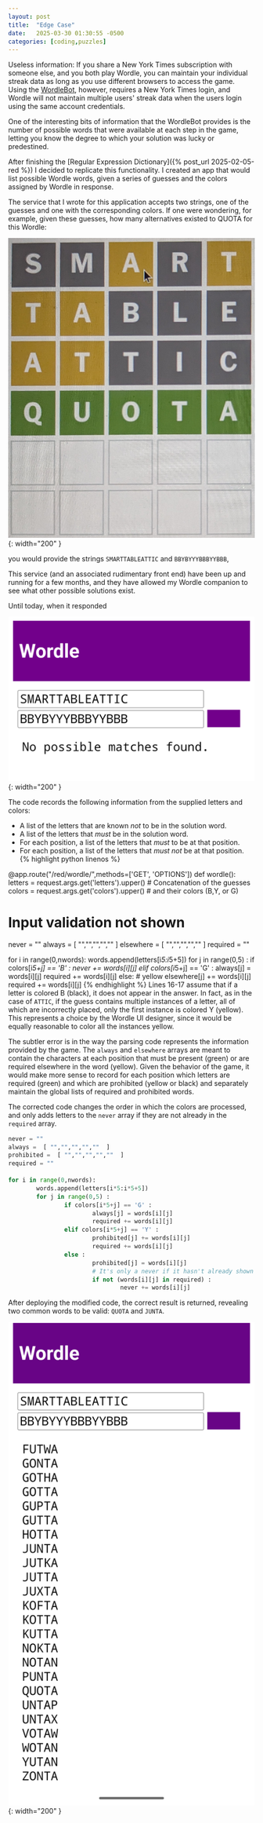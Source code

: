 ```yaml
---
layout: post
title:  "Edge Case"
date:   2025-03-30 01:30:55 -0500
categories: [coding,puzzles]
---
```

Useless information: If you share a New York Times subscription with someone else, 
and you both play Wordle, you can maintain your individual streak data as long 
as you use different browsers to access the game. Using the 
[WordleBot](https://www.nytimes.com/2022/04/07/upshot/wordle-bot-introduction.html), 
however,
requires a New York Times login, and Wordle will not maintain multiple users' 
streak data when the users login using the same account credentials.

One of the interesting bits of information that the WordleBot provides is the 
number of possible words that were available at each step in the game, letting
you know the degree to which your solution was lucky or predestined.

After finishing the [Regular Expression Dictionary]({% post_url 2025-02-05-red %}) I
decided to replicate this functionality.
I created an app that would list possible Wordle words, given a series of 
guesses and the colors assigned by Wordle in response. 

The service that I wrote for this application accepts two strings, one of the
guesses and one with the corresponding colors. If one were wondering, for example, given
these guesses, how many alternatives existed to QUOTA for this Wordle:

![default](/images/wwordle.jpg){: width="200" }

you would provide the strings `SMARTTABLEATTIC` and `BBYBYYYBBBYYBBB`,

This service (and an associated rudimentary front end) have been up and running
for a few months, and they have allowed my Wordle companion to see what other 
possible solutions exist.

Until today, when it responded

![default](/images/wwbug.png){: width="200" }

The code records the following information from the supplied letters and colors:

- A list of the letters that are known *not* to be in the solution word.
- A list of the letters that *must* be in the solution word.
- For each position, a list of the letters that *must* to be at that position.
- For each position, a list of the letters that *must not* be at that position.
&nbsp;
{% highlight python linenos %}

@app.route("/red/wordle/",methods=['GET', 'OPTIONS'])
def wordle():
letters = request.args.get('letters').upper() # Concatenation of the guesses
colors = request.args.get('colors').upper()   # and their colors (B,Y, or G)

# Input validation not shown

never = ""
always =  [ "","","","",""  ]
elsewhere =  [ "","","","",""  ]
required = ""

for i in range(0,nwords):
        words.append(letters[i*5:i*5+5])
        for j in range(0,5) :
                if colors[i*5+j] == 'B' :
                        never += words[i][j] 
                elif colors[i*5+j] == 'G' :
                        always[j] = words[i][j]
                        required += words[i][j]
                else: # yellow
                        elsewhere[j] += words[i][j]
                        required += words[i][j]
{% endhighlight %}
Lines 16-17 assume that if a letter is colored B (black), it does
not appear in the answer. In fact, as in the case of `ATTIC`, if
the guess contains multiple instances of a letter, all of which are
incorrectly placed, only the first instance is colored Y (yellow).
This represents a choice by the Wordle UI designer, since it would be
equally reasonable to color all the instances yellow.

The subtler error is in the way the parsing code represents the
information provided by the game. The `always` and `elsewhere` arrays
are meant to contain the characters at each position that must be
present (green) or are required elsewhere in the word (yellow). Given
the behavior of the game, it would make more sense to record for each
position which letters are required (green) and which are prohibited
(yellow or black) and separately maintain the global lists of 
required and prohibited words.

The corrected code changes the order in which the colors 
are processed, and only adds
letters to the `never` array if they are not already in the `required`
array.


``` python
never = ""
always =  [ "","","","",""  ]
prohibited =  [ "","","","",""  ]
required = ""

for i in range(0,nwords):
        words.append(letters[i*5:i*5+5])
        for j in range(0,5) :
                if colors[i*5+j] == 'G' :
                        always[j] = words[i][j]
                        required += words[i][j]
                elif colors[i*5+j] == 'Y' :
                        prohibited[j] += words[i][j]
                        required += words[i][j]
                else : 
                        prohibited[j] = words[i][j]
                        # It's only a never if it hasn't already shown up as yellow
                        if not (words[i][j] in required) : 
                                never += words[i][j] 
```
After deploying the modified code, the correct result is returned, revealing two common words to be
valid: `QUOTA` and `JUNTA`.

![default](/images/wwnobug.png){: width="200" }

